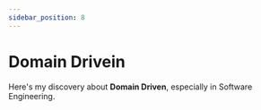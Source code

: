 ```yaml
---
sidebar_position: 8
---
```


# Domain Drivein

Here's my discovery about **Domain Driven**, especially in Software Engineering.
